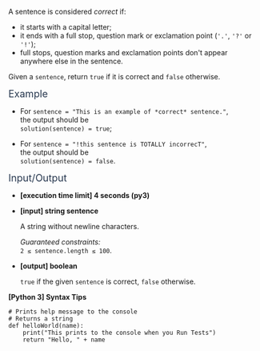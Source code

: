 <p>A sentence is considered <em>correct</em> if:</p>
<ul>
<li>it starts with a capital letter;</li>
<li>it ends with a full stop, question mark or exclamation point (<code>'.'</code>, <code>'?'</code> or <code>'!'</code>);</li>
<li>full stops, question marks and exclamation points don't appear anywhere else in the sentence.</li>
</ul>
<p>Given a <code>sentence</code>, return <code>true</code> if it is correct and <code>false</code> otherwise.</p>
<p><span class="markdown--header" style="color:#2b3b52;font-size:1.4em">Example</span></p>
<ul>
<li>
<p>For <code>sentence = "This is an example of *correct* sentence."</code>,<br />
the output should be<br />
<code>solution(sentence) = true</code>;</p>
</li>
<li>
<p>For <code>sentence = "!this sentence is TOTALLY incorrecT"</code>,<br />
the output should be<br />
<code>solution(sentence) = false</code>.</p>
</li>
</ul>
<p><span class="markdown--header" style="color:#2b3b52;font-size:1.4em">Input/Output</span></p>
<ul>
<li>
<p><strong>[execution time limit] 4 seconds (py3)</strong></p>
</li>
<li>
<p><strong>[input] string sentence</strong></p>
<p>A string without newline characters.</p>
<p><em>Guaranteed constraints:</em><br />
<code>2 ≤ sentence.length ≤ 100</code>.</p>
</li>
<li>
<p><strong>[output] boolean</strong></p>
<p><code>true</code> if the given <code>sentence</code> is correct, <code>false</code> otherwise.</p>
</li>
</ul>
<p><strong>[Python 3] Syntax Tips</strong></p>
<pre><code class="language-python"><span class="hljs-comment"># Prints help message to the console</span>
<span class="hljs-comment"># Returns a string</span>
<span class="hljs-keyword">def</span> <span class="hljs-title function_">helloWorld</span>(<span class="hljs-params">name</span>):
    <span class="hljs-built_in">print</span>(<span class="hljs-string">"This prints to the console when you Run Tests"</span>)
    <span class="hljs-keyword">return</span> <span class="hljs-string">"Hello, "</span> + name

</code></pre>
